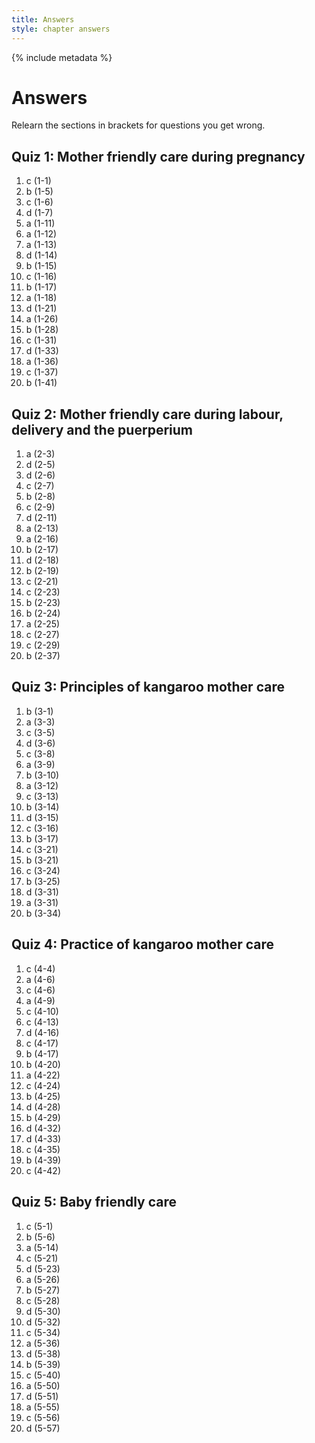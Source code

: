 ```yaml
---
title: Answers
style: chapter answers
---
```


{% include metadata %}

# Answers

Relearn the sections in brackets for questions you get wrong.

## Quiz 1: Mother friendly care during pregnancy

1.	c	(1-1)
2.	b	(1-5)
3.	c	(1-6)
4.	d	(1-7)
5.	a	(1-11)
6.	a	(1-12)
7.	a	(1-13)
8.	d	(1-14)
9.	b	(1-15)
10.	c	(1-16)
11.	b	(1-17)
12.	a	(1-18)
13.	d	(1-21)
14.	a	(1-26)
15.	b	(1-28)
16.	c	(1-31)
17.	d	(1-33)
18.	a	(1-36)
19.	c	(1-37)
20.	b	(1-41)

## Quiz 2: Mother friendly care during labour, delivery and the puerperium

1.	a	(2-3)
2.	d	(2-5)
3.	d	(2-6)
4.	c	(2-7)
5.	b	(2-8)
6.	c	(2-9)
7.	d	(2-11)
8.	a	(2-13)
9.	a	(2-16)
10.	b	(2-17)
11.	d	(2-18)
12.	b	(2-19)
13.	c	(2-21)
14.	c	(2-23)
15.	b	(2-23)
16.	b	(2-24)
17.	a	(2-25)
18.	c	(2-27)
19.	c	(2-29)
20.	b	(2-37)

## Quiz 3: Principles of kangaroo mother care

1.	b	(3-1)
2.	a	(3-3)
3.	c	(3-5)
4.	d	(3-6)
5.	c	(3-8)
6.	a	(3-9)
7.	b	(3-10)
8.	a	(3-12)
9.	c	(3-13)
10.	b	(3-14)
11.	d	(3-15)
12.	c	(3-16)
13.	b	(3-17)
14.	c	(3-21)
15.	b	(3-21)
16.	c	(3-24)
17.	b	(3-25)
18.	d	(3-31)
19.	a	(3-31)
20.	b	(3-34)

## Quiz 4: Practice of kangaroo mother care

1.	c	(4-4)
2.	a	(4-6)
3.	c	(4-6)
4.	a	(4-9)
5.	c	(4-10)
6.	c	(4-13)
7.	d	(4-16)
8.	c	(4-17)
9.	b	(4-17)
10.	b	(4-20)
11.	a	(4-22)
12.	c	(4-24)
13.	b	(4-25)
14.	d	(4-28)
15.	b	(4-29)
16.	d	(4-32)
17.	d	(4-33)
18.	c	(4-35)
19.	b	(4-39)
20.	c	(4-42)

## Quiz 5: Baby friendly care

1.	c	(5-1)
2.	b	(5-6)
3.	a	(5-14)
4.	c	(5-21)
5.	d	(5-23)
6.	a	(5-26)
7.	b	(5-27)
8.	c	(5-28)
9.	d	(5-30)
10.	d	(5-32)
11.	c	(5-34)
12.	a	(5-36)
13.	d	(5-38)
14.	b	(5-39)
15.	c	(5-40)
16.	a	(5-50)
17.	d	(5-51)
18.	a	(5-55)
19.	c	(5-56)
20.	d	(5-57)

